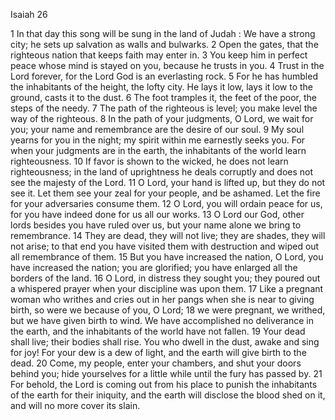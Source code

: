 Isaiah 26

1	In that day this song will be sung in the land of Judah : We have a strong city; he sets up salvation as walls and bulwarks.
2	Open the gates, that the righteous nation that keeps faith may enter in.
3	You keep him in perfect peace whose mind is stayed on you, because he trusts in you.
4	Trust in the Lord forever, for the Lord God is an everlasting rock.
5	For he has humbled the inhabitants of the height, the lofty city. He lays it low, lays it low to the ground, casts it to the dust.
6	The foot tramples it, the feet of the poor, the steps of the needy.
7	The path of the righteous is level; you make level the way of the righteous.
8	In the path of your judgments, O Lord, we wait for you; your name and remembrance are the desire of our soul.
9	My soul yearns for you in the night; my spirit within me earnestly seeks you. For when your judgments are in the earth, the inhabitants of the world learn righteousness.
10	If favor is shown to the wicked, he does not learn righteousness; in the land of uprightness he deals corruptly and does not see the majesty of the Lord.
11	O Lord, your hand is lifted up, but they do not see it. Let them see your zeal for your people, and be ashamed. Let the fire for your adversaries consume them.
12	O Lord, you will ordain peace for us, for you have indeed done for us all our works.
13	O Lord our God, other lords besides you have ruled over us, but your name alone we bring to remembrance.
14	They are dead, they will not live; they are shades, they will not arise; to that end you have visited them with destruction and wiped out all remembrance of them.
15	But you have increased the nation, O Lord, you have increased the nation; you are glorified; you have enlarged all the borders of the land.
16	O Lord, in distress they sought you; they poured out a whispered prayer when your discipline was upon them.
17	Like a pregnant woman who writhes and cries out in her pangs when she is near to giving birth, so were we because of you, O Lord;
18	we were pregnant, we writhed, but we have given birth to wind. We have accomplished no deliverance in the earth, and the inhabitants of the world have not fallen.
19	Your dead shall live; their bodies shall rise. You who dwell in the dust, awake and sing for joy! For your dew is a dew of light, and the earth will give birth to the dead.
20	Come, my people, enter your chambers, and shut your doors behind you; hide yourselves for a little while until the fury has passed by.
21	For behold, the Lord is coming out from his place to punish the inhabitants of the earth for their iniquity, and the earth will disclose the blood shed on it, and will no more cover its slain.

